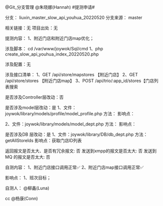@Git_分支管理  @朱晓娜(Hannah)  #提测申请# 

分支： liuxin_master_slow_api_youhua_20220520
分支来源： master

相关链接：无
项目出处：无

提测内容：
1、附近门店和附近门店map优化；

涉及脚本：
cd /var/www/joywok/Sql/cmd
1、php create_slow_api_youhua_index_20220520.php

涉及配置：无

涉及接口清单：
1、GET /api/store/mapstores 	【附近门店】
2、GET /api/store/stores 	【附近门店map】
3、POST /api/trio/:app_id/stores【门店列表搜索

是否涉及Controller层改动：否

是否涉及model层改动：是
1、文件：joywok/library/models/profile/model_profile.php
方法：
影响点：

2、文件：joywok/library/models/model_dept.php
方法：
影响点：

是否涉及DB 层改动：是
1、文件：joywok/library/DB/db_dept.php
方法：getAllStoreIds
影响点：获取门店ID列表

返回报文是否太大、是否有冗余报文: 否
发送到xmpp的报文是否太大: 否
发送到MQ 的报文是否太大: 否

自测内容：
1、附近门店接口调用正常✅
2、附近门店map接口调用正常✅

影响点：
1、班次目标；

自测人： @柳鑫(Luna) 

cc @杨康(Conn) 